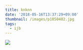 ```yaml
---
title: knknn
date: '2018-05-16T13:37:29+09:00'
thumbnail: /images/p1050402.jpg
tags:
  - ijb
---
```

![](/images/p1050402.jpg)
